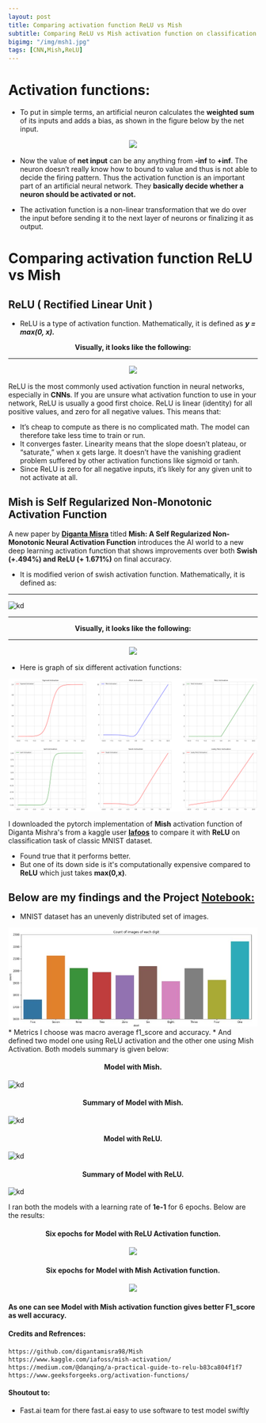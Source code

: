 ```yaml
---
layout: post
title: Comparing activation function ReLU vs Mish
subtitle: Comparing ReLU vs Mish activation function on classification accuracy of MNIST dataset. 
bigimg: "/img/msh1.jpg"
tags: [CNN,Mish,ReLU]
---
```


# Activation functions:

* To put in simple terms, an artificial neuron calculates the **weighted sum**  of its inputs and adds a bias, as shown in the figure below by the net input.


<center><img src="https://www.geeksforgeeks.org/wp-content/uploads/33-1-1-660x306.png"></center>

* Now the value of **net input** can be any anything from **-inf** to **+inf**. The neuron doesn’t really know how to bound to value and thus is not able to decide the firing pattern. Thus the activation function is an important part of an artificial neural network. They **basically decide whether a neuron should be activated or not.**

* The activation function is a non-linear transformation that we do over the input before sending it to the next layer of neurons or finalizing it as output.



# Comparing activation function ReLU vs Mish

##  **ReLU** ( Rectified Linear Unit )

* ReLU is a type of activation function. Mathematically, it is defined as ***y = max(0, x).***

<center><b>Visually, it looks like the following:</b></center>

-----


<center><img src="https://miro.medium.com/max/1026/1*DfMRHwxY1gyyDmrIAd-gjQ.png"></center>

ReLU is the most commonly used activation function in neural networks, especially in **CNNs**. If you are unsure what activation function to use in your network, ReLU is usually a good first choice.
ReLU is linear (identity) for all positive values, and zero for all negative values. This means that:
* It’s cheap to compute as there is no complicated math. The model can therefore take less time to train or run.
* It converges faster. Linearity means that the slope doesn’t plateau, or “saturate,” when x gets large. It doesn’t have the vanishing gradient problem suffered by other activation functions like sigmoid or tanh.
* Since ReLU is zero for all negative inputs, it’s likely for any given unit to not activate at all.


##  Mish is Self Regularized Non-Monotonic Activation Function

A new paper by [**Diganta Misra**](https://github.com/digantamisra98/Mish) titled **Mish: A Self Regularized Non-Monotonic Neural Activation Function** introduces the AI world to a new deep learning activation function that shows improvements over both **Swish (+.494%) and ReLU (+ 1.671%)** on final accuracy.
* It is modified verion of swish activation function. Mathematically, it is defined as:

----

![kd](https://i.ibb.co/TK0LPcD/mishmath.jpg)

----


<center><b>Visually, it looks like the following:</b></center>

----


<center><img src="https://miro.medium.com/max/512/1*S9xYzBLjOd4JrrGC-U2Zhg.jpeg"></center>


* Here is graph of six different activation functions:


<center><img src="/img/activation fucntion.png"></center>


I downloaded the pytorch implementation of **Mish** activation function of Diganta Mishra's from a kaggle user [**Iafoos**](https://www.kaggle.com/iafoss/mish-activation/) to compare it with **ReLU** on classification task of classic MNIST dataset.


* Found true that it performs better.
* But one of its down side is it's computationally expensive compared to **ReLU** which just takes **max(0,x)**.


## Below are my findings and the Project [**Notebook:**](https://github.com/shadab4150/Deep-Learning-Classifiers/blob/master/comparing_activation_function_ReLU_vs_Mish.ipynb)

* MNIST dataset has an unevenly distributed set of images.
<img src="/img/count.jpg">
* Metrics I choose was macro average f1_score and accuracy.
* And defined two model one using ReLU activation and the other one using Mish Activation. Both models summary is given below:

<center><h4>Model with Mish.</h4></center>


![kd](https://i.ibb.co/L6NXBjC/modelmish.jpg)


<center><h4>Summary of Model with Mish.</h4></center>


![kd](https://i.ibb.co/L8Zj94f/modelMsh.jpg)


<center><h4>Model with ReLU.</h4></center>


![kd](https://i.ibb.co/6Y5XXJn/model-relu.jpg)


<center><h4>Summary of Model with ReLU.</h4></center>


![kd](https://i.ibb.co/xL4q3XQ/modelRel.jpg)


I ran both the models with a learning rate of **1e-1** for 6 epochs.
Below are the results:


<center><h4>Six epochs for Model with ReLU Activation function.</h4></center>


<center><img src="https://i.ibb.co/sVzb77s/mishlearn.jpg"></center>


<center><h4>Six epochs for Model with Mish Activation function.</h4></center>


<center><img src="https://i.ibb.co/McKPb4Q/learn-mish1313.jpg"></center>


#### As one can see Model with Mish activation function gives better F1_score as well accuracy.


#### Credits and Refrences:
```
https://github.com/digantamisra98/Mish
https://www.kaggle.com/iafoss/mish-activation/
https://medium.com/@danqing/a-practical-guide-to-relu-b83ca804f1f7
https://www.geeksforgeeks.org/activation-functions/
```
#### Shoutout to:
* Fast.ai team for there fast.ai easy to use software to test model swiftly


